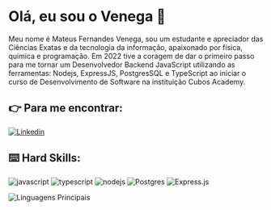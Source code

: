 # Olá, eu sou o Venega :vulcan_salute:

Meu nome é Mateus Fernandes Venega, sou um estudante e apreciador das Ciências Exatas e da tecnologia da informação, apaixonado por física, química e programação. Em 2022 tive a coragem de dar o primeiro passo para me tornar um Desenvolvedor Backend JavaScript utilizando  as ferramentas: Nodejs, ExpressJS, PostgresSQL e TypeScript  ao iniciar o curso de Desenvolvimento de Software na instituição Cubos Academy.
## :point_right: Para me encontrar:

[![Linkedin](https://img.shields.io/badge/LinkedIn-0077B5?style=for-the-badge&logo=linkedin&logoColor=white)](https://www.linkedin.com/in/mateus-venega-7b3571124/)

## :keyboard: Hard Skills:

![javascript](https://img.shields.io/badge/JavaScript-323330?style=for-the-badge&logo=javascript&logoColor=F7DF1E)
![typescript](https://img.shields.io/badge/TypeScript-007ACC?style=for-the-badge&logo=typescript&logoColor=white)
![nodejs](https://img.shields.io/badge/Node%20js-339933?style=for-the-badge&logo=nodedotjs&logoColor=white)
![Postgres](https://img.shields.io/badge/postgres-%23316192.svg?style=for-the-badge&logo=postgresql&logoColor=white)
![Express.js](https://img.shields.io/badge/express.js-%23404d59.svg?style=for-the-badge&logo=express&logoColor=%2361DAFB)

![Linguagens Principais](https://github-readme-stats.vercel.app/api/top-langs/?username=MateusVenega&theme=tokyonight&hide_border=true&custom_title=Linguagens%20%Principais)
